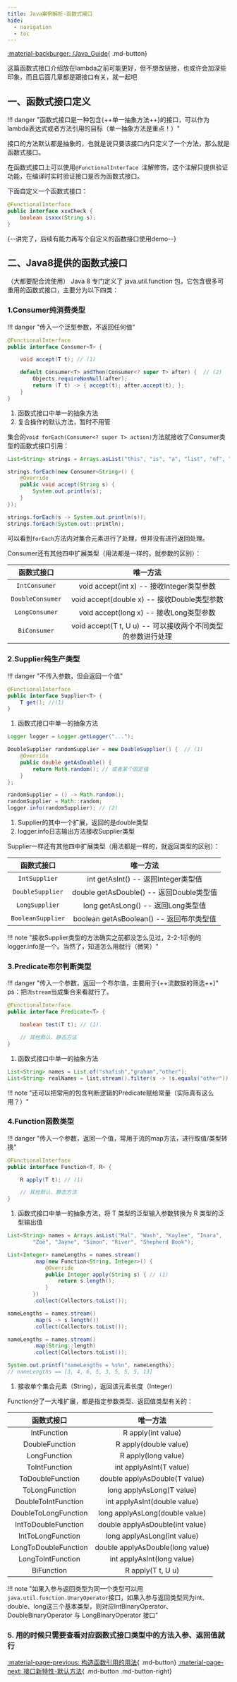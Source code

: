 ```yaml
---
title: Java案例解析-函数式接口
hide:
  - navigation
  - toc
---
```


[:material-backburger: /Java_Guide](index.md#三函数式接口){ .md-button}

这篇函数式接口介绍放在lambda之前可能更好，但不想改链接，也或许会加深些印象，而且后面几章都是跟接口有关，就一起吧

## 一、函数式接口定义

!!! danger "函数式接口是一种包含{++单一抽象方法++}的接口，可以作为lambda表达式或者方法引用的目标（单一抽象方法是重点！）"

接口的方法默认都是抽象的，也就是说只要该接口内只定义了一个方法，那么就是函数式接口。

在函数式接口上可以使用`@FunctionalInterface `注解修饰，这个注解只提供验证功能，在编译时实时验证接口是否为函数式接口。

下面自定义一个函数式接口：
``` java linenums="1" title="1-1 xxxCheck.java"
@FunctionalInterface
public interface xxxCheck {
    boolean isxxx(String s);
}
```

{--讲完了，后续有能力再写个自定义的函数接口使用demo--}

## 二、Java8提供的函数式接口

（大都要配合流使用）
Java 8 专门定义了 java.util.function 包，它包含很多可重用的函数式接口，主要分为以下四类：

### 1.Consumer纯消费类型

!!! danger "传入一个泛型参数，不返回任何值"

``` java linenums="1" title="2-1-1 Consumer.java 函数式接口定义"
@FunctionalInterface
public interface Consumer<T> {

    void accept(T t); // (1)

    default Consumer<T> andThen(Consumer<? super T> after) {  // (2)
        Objects.requireNonNull(after);
        return (T t) -> { accept(t); after.accept(t); };
    }
}
```

1.  函数式接口中单一的抽象方法
2.  复合操作的默认方法，暂时不用管

集合的`void forEach(Consumer<? super T> action)`方法就接收了Consumer类型的函数式接口引用：
``` java linenums="1" title="2-1-2 Consumer用法"
List<String> strings = Arrays.asList("this", "is", "a", "list", "of", "strings");

strings.forEach(new Consumer<String>() {
    @Override
    public void accept(String s) {
        System.out.println(s);
    }
});

strings.forEach(s -> System.out.println(s));
strings.forEach(System.out::println);
```
可以看到`forEach`方法内对集合元素进行了处理，但并没有进行返回处理。

Consumer还有其他四中扩展类型（用法都是一样的，就参数的区别）：

| 函数式接口      | 唯一方法                          |
| :-----------: | :------------------------------------: |
| `IntConsumer`       |      void accept(int x) -- 接收Integer类型参数  |
| `DoubleConsumer`       |     void accept(double x) --  接收Double类型参数|
| `LongConsumer`    |     void accept(long x) --  接收Long类型参数|
| `BiConsumer`    |     void accept(T t, U u) -- 可以接收两个不同类型的参数进行处理 |

### 2.Supplier纯生产类型

!!! danger "不传入参数，但会返回一个值"

``` java linenums="1" title="2-1-1 Supplier.java 函数式接口定义"
@FunctionalInterface
public interface Supplier<T> {
    T get(); //(1)
}
```

1.  函数式接口中单一的抽象方法

``` java linenums="1" title="2-2-1"
Logger logger = Logger.getLogger("...");

DoubleSupplier randomSupplier = new DoubleSupplier() {  // (1)
    @Override
    public double getAsDouble() {
        return Math.random(); // 或者某个固定值
    }
};

randomSupplier = () -> Math.random();
randomSupplier = Math::random;
logger.info(randomSupplier); // (2)
```

1.  Supplier的其中一个扩展，返回的是double类型
2.  logger.info日志输出方法接收Supplier类型

Supplier一样还有其他四中扩展类型（用法都是一样的，就返回类型的区别）：

| 函数式接口      | 唯一方法                          |
| :-----------: | :------------------------------------: |
| `IntSupplier`       |      int getAsInt() -- 返回Integer类型值  |
| `DoubleSupplier`       |     double getAsDouble() --  返回Double类型值|
| `LongSupplier`    |     long getAsLong() --  返回Long类型值|
| `BooleanSupplier`    |     boolean getAsBoolean() -- 返回布尔类型值 |

!!! note "接收Supplier类型的方法确实之前都没怎么见过，2-2-1示例的logger.info是一个。当然了，知道怎么用就行（微笑）"

### 3.Predicate布尔判断类型

!!! danger "传入一个参数，返回一个布尔值，主要用于{++流数据的筛选++}"
ps：把`流stream`当成集合来看就行了。

``` java linenums="1" title="2-3-1 Predicate.java 函数式接口定义"
@FunctionalInterface
public interface Predicate<T> {

    boolean test(T t); // (1)

    // 其他默认、静态方法
}
```

1.  函数式接口中单一的抽象方法

``` java linenums="1" title="2-3-2 给定一个名称集合，可以通过流处理找出所有具有特定长度的实例"
List<String> names = List.of("shafish","graham","other");
List<String> realNames = list.stream().filter(s -> !s.equals("other")).collect(Collectors.toList());  // 意思是返回shafish和graham组成的集合
```

!!! note "还可以把常用的包含判断逻辑的Predicate赋给常量（实际真有这么用？）"

### 4.Function函数类型

!!! danger "传入一个参数，返回一个值，常用于流的map方法，进行取值/类型转换"

``` java linenums="1" title="2-4-1 Function.java 函数式接口定义"
@FunctionalInterface
public interface Function<T, R> {

    R apply(T t); // (1)

    // 其他默认、静态方法
}
```

1.  函数式接口中单一的抽象方法，将 T 类型的泛型输入参数转换为 R 类型的泛型输出值

``` java linenums="1" title="2-4-2 获取集合元素对应的长度"
List<String> names = Arrays.asList("Mal", "Wash", "Kaylee", "Inara",
        "Zoë", "Jayne", "Simon", "River", "Shepherd Book");

List<Integer> nameLengths = names.stream()
        .map(new Function<String, Integer>() {
            @Override
            public Integer apply(String s) { // (1)
                return s.length();
            }
        })
        .collect(Collectors.toList());

nameLengths = names.stream()
        .map(s -> s.length()) 
        .collect(Collectors.toList());

nameLengths = names.stream()
        .map(String::length)
        .collect(Collectors.toList());

System.out.printf("nameLengths = %s%n", nameLengths);
// nameLengths == [3, 4, 6, 5, 3, 5, 5, 5, 13]
```

1.  接收单个集合元素（String），返回该元素长度（Integer）

Function分了一大堆扩展，都是指定参数类型、返回值类型有关的：

| 函数式接口      | 唯一方法                          |
| :-----------: | :------------------------------------: |
|IntFunction|R apply(int value)|
|DoubleFunction|R apply(double value)|
|LongFunction|R apply(long value)|
|ToIntFunction|int applyAsInt(T value)|
|ToDoubleFunction|double applyAsDouble(T value)|
|ToLongFunction|long applyAsLong(T value)|
|DoubleToIntFunction|int applyAsInt(double value)|
|DoubleToLongFunction|long applyAsLong(double value)|
|IntToDoubleFunction|double applyAsDouble(int value)|
|IntToLongFunction|long applyAsLong(int value)|
|LongToDoubleFunction|double applyAsDouble(long value)|
|LongToIntFunction|int applyAsInt(long value)|
|BiFunction|R apply(T t, U u)|

!!! note "如果入参与返回类型为同一个类型可以用`java.util.function.UnaryOperator`接口，如果入参与返回类型同为int、double、long这三个基本类型，则对应IntBinaryOperator、DoubleBinaryOperator 与 LongBinaryOperator 接口"

### 5. 用的时候只需要查看对应函数式接口类型中的方法入参、返回值就行

[:material-page-previous: 构造函数引用的用法](method_reference2.md){ .md-button}  [:material-page-next: 接口新特性-默认方法](default_interface.md){ .md-button .md-button-right}